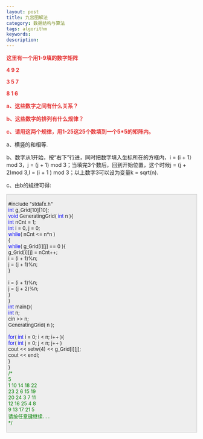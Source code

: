 ```yaml
---
layout: post
title: 九宫图解法
category: 数据结构与算法
tags: algorithm
keywords: 
description: 
---
```


**<span style="color:#e53333;">这里有一个用1-9填的数字矩阵</span>**

**<span style="color:#e53333;">4 9 2</span>**

**<span style="color:#e53333;">3 5 7</span>**

**<span style="color:#e53333;">8 1 6</span>**

**<span style="color:#e53333;">a、这些数字之间有什么关系？</span>**

**<span style="color:#e53333;">b、这些数字的排列有什么规律？</span>**

**<span
style="color:#e53333;">c、请用这两个规律，用1-25这25个数填到一个5\*5的矩阵内。</span>**

a、横竖的和相等.

b、数字从1开始，按“右下”行进，同时把数字填入坐标所在的方框内，i = (i + 1）mod 3，j = (j + 1) mod 3；当填完3个数后，回到开始位置，这个时候j = (j +
2)mod 3,I = (i + 1 ) mod 3；以上数字3可以设为变量k = sqrt(n).

c、由b的规律可得:

<div
style="border-bottom:#cccccc 1px solid;border-left:#cccccc 1px solid;padding-bottom:4px;background-color:#eeeeee;padding-left:4px;width:98%;padding-right:5px;font-size:13px;word-break:break-all;border-top:#cccccc 1px solid;border-right:#cccccc 1px solid;padding-top:4px;">

\#include "stdafx.h"\
 <span style="color:#0000ff;">int</span> g\_Grid[10][10];\
 <span style="color:#0000ff;">void</span> GeneratingGrid( <span
style="color:#0000ff;">int</span> n ){\
     <span style="color:#0000ff;">int</span> nCnt = 1;\
     <span style="color:#0000ff;">int</span> i = 0, j = 0;\
     <span style="color:#0000ff;">while</span>( nCnt \<= n\*n )\
     {\
         <span
style="color:#0000ff;">while</span>( g\_Grid[i][j] == 0 ){\
             g\_Grid[i][j] = nCnt++;\
             i = (i + 1)%n;\
             j = (j + 1)%n;\
         }\
\
         i = (i + 1)%n;\
         j = (j + 2)%n;\
     }\
 }\
 <span style="color:#0000ff;">int</span> main(){\
     <span style="color:#0000ff;">int</span> n;\
     cin \>\> n;\
     GeneratingGrid( n );\
\
     <span style="color:#0000ff;">for</span>( <span
style="color:#0000ff;">int</span> i = 0; i \< n; i++ ){\
         <span style="color:#0000ff;">for</span>( <span
style="color:#0000ff;">int</span> j = 0; j \< n; j++ )\
             cout \<\< setw(4) \<\< g\_Grid[i][j];\
         cout \<\< endl;\
     }\
 }\
 <span style="color:#008000;">/\*</span><span style="color:#008000;">\
 5\
 1  10  14  18  22\
 23   2   6  15  19\
 20  24   3   7  11\
 12  16  25   4   8\
 9  13  17  21   5\
 请按任意键继续. . .\
 </span><span style="color:#008000;">\*/</span>

</div>








